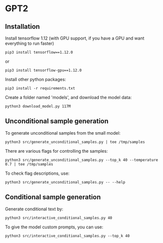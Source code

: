 # GPT2

## Installation

Install tensorflow 1.12 (with GPU support, if you have a GPU and want everything to run faster)
```
pip3 install tensorflow==1.12.0
```
or
```
pip3 install tensorflow-gpu==1.12.0
```

Install other python packages:
```
pip3 install -r requirements.txt
```

Create a folder named 'models', and download the model data:
```
python3 download_model.py 117M
```
## Unconditional sample generation

To generate unconditional samples from the small model:
```
python3 src/generate_unconditional_samples.py | tee /tmp/samples
```
There are various flags for controlling the samples:
```
python3 src/generate_unconditional_samples.py --top_k 40 --temperature 0.7 | tee /tmp/samples
```

To check flag descriptions, use:
```
python3 src/generate_unconditional_samples.py -- --help
```

## Conditional sample generation

Generate conditional text by:
```
python3 src/interactive_conditional_samples.py 40
```

To give the model custom prompts, you can use:
```
python3 src/interactive_conditional_samples.py --top_k 40
```
